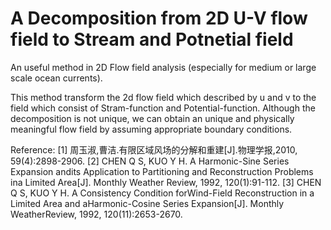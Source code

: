 # A Decomposition from 2D U-V flow field to Stream and Potnetial field
An useful method in 2D Flow field analysis (especially for medium or large scale ocean currents).

This method transform the 2d flow field which described by u and v to the field which consist of Stram-function and Potential-function. Although the decomposition is not unique, we can obtain an unique and physically meaningful flow field by assuming appropriate boundary conditions.

Reference:
[1] 周玉淑,曹洁.有限区域风场的分解和重建[J].物理学报,2010, 59(4):2898-2906.
[2] CHEN Q S, KUO Y H. A Harmonic-Sine Series Expansion andits Application to Partitioning and Reconstruction Problems ina Limited Area[J]. Monthly Weather Review, 1992, 120(1):91-112.
[3] CHEN Q S, KUO Y H. A Consistency Condition forWind-Field Reconstruction in a Limited Area and aHarmonic-Cosine Series Expansion[J]. Monthly WeatherReview, 1992, 120(11):2653-2670.
